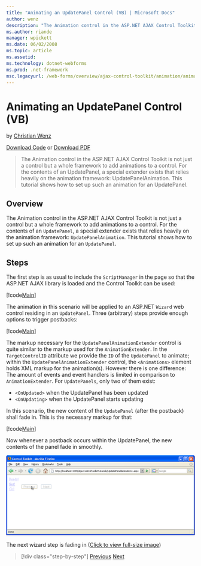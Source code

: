 ```yaml
---
title: "Animating an UpdatePanel Control (VB) | Microsoft Docs"
author: wenz
description: "The Animation control in the ASP.NET AJAX Control Toolkit is not just a control but a whole framework to add animations to a control. For the contents of an..."
ms.author: riande
manager: wpickett
ms.date: 06/02/2008
ms.topic: article
ms.assetid: 
ms.technology: dotnet-webforms
ms.prod: .net-framework
msc.legacyurl: /web-forms/overview/ajax-control-toolkit/animation/animating-an-updatepanel-control-vb
---
```

Animating an UpdatePanel Control (VB)
====================
by [Christian Wenz](https://github.com/wenz)

[Download Code](http://download.microsoft.com/download/9/3/f/93f8daea-bebd-4821-833b-95205389c7d0/UpdatePanelAnimation1.vb.zip) or [Download PDF](http://download.microsoft.com/download/b/6/a/b6ae89ee-df69-4c87-9bfb-ad1eb2b23373/updatepanelanimation1VB.pdf)

> The Animation control in the ASP.NET AJAX Control Toolkit is not just a control but a whole framework to add animations to a control. For the contents of an UpdatePanel, a special extender exists that relies heavily on the animation framework: UpdatePanelAnimation. This tutorial shows how to set up such an animation for an UpdatePanel.


## Overview

The Animation control in the ASP.NET AJAX Control Toolkit is not just a control but a whole framework to add animations to a control. For the contents of an `UpdatePanel`, a special extender exists that relies heavily on the animation framework: `UpdatePanelAnimation`. This tutorial shows how to set up such an animation for an `UpdatePanel`.

## Steps

The first step is as usual to include the `ScriptManager` in the page so that the ASP.NET AJAX library is loaded and the Control Toolkit can be used:

[!code[Main](animating-an-updatepanel-control-vb/samples/sample1.xml)]

The animation in this scenario will be applied to an ASP.NET `Wizard` web control residing in an `UpdatePanel`. Three (arbitrary) steps provide enough options to trigger postbacks:

[!code[Main](animating-an-updatepanel-control-vb/samples/sample2.xml)]

The markup necessary for the `UpdatePanelAnimationExtender` control is quite similar to the markup used for the `AnimationExtender`. In the `TargetControlID` attribute we provide the `ID` of the `UpdatePanel` to animate; within the `UpdatePanelAnimationExtender` control, the `<Animations>` element holds XML markup for the animation(s). However there is one difference: The amount of events and event handlers is limited in comparison to `AnimationExtender`. For `UpdatePanels`, only two of them exist:

- `<OnUpdated>` when the UpdatePanel has been updated
- `<OnUpdating>` when the UpdatePanel starts updating

In this scenario, the new content of the `UpdatePanel` (after the postback) shall fade in. This is the necessary markup for that:

[!code[Main](animating-an-updatepanel-control-vb/samples/sample3.xml)]

Now whenever a postback occurs within the UpdatePanel, the new contents of the panel fade in smoothly.


[![The next wizard step is fading in](animating-an-updatepanel-control-vb/_static/image2.png)](animating-an-updatepanel-control-vb/_static/image1.png)

The next wizard step is fading in ([Click to view full-size image](animating-an-updatepanel-control-vb/_static/image3.png))

>[!div class="step-by-step"] [Previous](changing-an-animation-using-client-side-code-vb.md) [Next](dynamically-controlling-updatepanel-animations-vb.md)